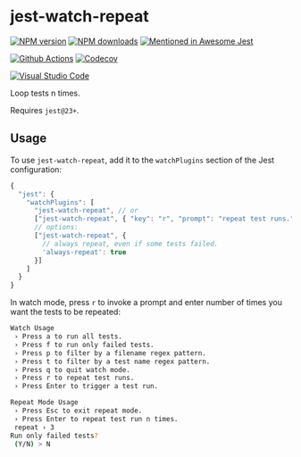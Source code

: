 # jest-watch-repeat

[![NPM version][npm-image]][npm-url]
[![NPM downloads][downloads-image]][downloads-url]
[![Mentioned in Awesome Jest](https://awesome.re/mentioned-badge.svg)](https://github.com/jest-community/awesome-jest)

[![Github Actions][github-release]][github-action-url]
[![Codecov][codecov-image]][codecov-url]

[![Visual Studio Code][vscode-image]][vscode-url]

Loop tests n times.

Requires `jest@23+`.

## Usage

To use `jest-watch-repeat`,
add it to the `watchPlugins` section of the Jest configuration:

```js
{
  "jest": {
    "watchPlugins": [
      "jest-watch-repeat", // or
      ["jest-watch-repeat", { "key": "r", "prompt": "repeat test runs." }],
      // options:
      ["jest-watch-repeat", {
        // always repeat, even if some tests failed.
        'always-repeat': true
      }]
    ]
  }
}
```

In watch mode, press `r` to invoke a prompt and enter number of times you want the tests to be repeated:

```sh
Watch Usage
 › Press a to run all tests.
 › Press f to run only failed tests.
 › Press p to filter by a filename regex pattern.
 › Press t to filter by a test name regex pattern.
 › Press q to quit watch mode.
 › Press r to repeat test runs.
 › Press Enter to trigger a test run.
```

```sh
Repeat Mode Usage
 › Press Esc to exit repeat mode.
 › Press Enter to repeat test run n times.
 repeat › 3
Run only failed tests?
 (Y/N) > N
```

[codecov-image]: https://codecov.io/gh/unional/jest-watch-repeat/branch/master/graph/badge.svg
[codecov-url]: https://codecov.io/gh/unional/jest-watch-repeat
[downloads-image]: https://img.shields.io/npm/dm/jest-watch-repeat.svg?style=flat
[downloads-url]: https://npmjs.org/package/jest-watch-repeat
[github-action-url]: https://github.com/unional/jest-watch-repeat/actions
[github-release]: https://github.com/unional/jest-watch-repeat/workflows/release/badge.svg
[npm-image]: https://img.shields.io/npm/v/jest-watch-repeat.svg?style=flat
[npm-url]: https://npmjs.org/package/jest-watch-repeat
[vscode-image]: https://img.shields.io/badge/vscode-ready-green.svg
[vscode-url]: https://code.visualstudio.com/
